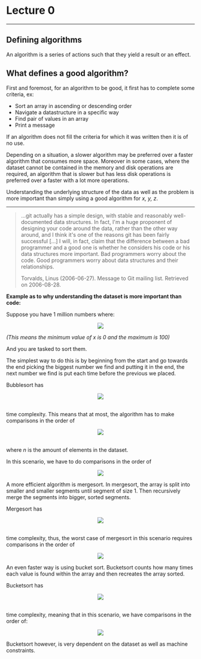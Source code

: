 # Lecture 0
  
  
___
  
## Defining algorithms
  
  
An algorithm is a series of actions such that they yield a result or an effect.
  
## What defines a good algorithm?
  
  
First and foremost, for an algorithm to be good, it first has to complete some criteria, ex:
  
* Sort an array in ascending or descending order
* Navigate a datastructure in a specific way
* Find pair of values in an array
* Print a message
  
If an algorithm does not fill the criteria for which it was written then it is of no use.
  
Depending on a situation, a slower algorithm may be preferred over a faster algorithm that consumes more space. Moreover in some cases, where the dataset cannot be contained in the memory and disk operations are required, an algorithm that is slower but has less disk operations is preferred over a faster with a lot more operations.
  
Understanding the underlying structure of the data as well as the problem is more important than simply using a good algorithm for _x, y, z_.
  
___
  
>…git actually has a simple design, with stable and reasonably well-documented data structures. In fact, I'm a huge proponent of designing your code around the data, rather than the other way around, and I think it's one of the reasons git has been fairly successful […] I will, in fact, claim that the difference between a bad programmer and a good one is whether he considers his code or his data structures more important. Bad programmers worry about the code. Good programmers worry about data structures and their relationships.
>
>Torvalds, Linus (2006-06-27). Message to Git mailing list. Retrieved on 2006-08-28.
  
  
  
__Example as to why understanding the dataset is more important than code:__
  
Suppose you have 1 million numbers where: <p align="center"><img src="https://latex.codecogs.com/gif.latex?x&#x5C;epsilon[0,100]"/></p>  
  
_(This means the minimum value of x is 0 and the maximum is 100)_
  
And you are tasked to sort them.
  
The simplest way to do this is by beginning from the start and go towards the end picking the biggest number we find and putting it in the end, the next number we find is put each time before the previous we placed.
  
Bubblesort has <p align="center"><img src="https://latex.codecogs.com/gif.latex?{O(n^2)}"/></p>  
 time complexity. This means that at most, the algorithm has to make comparisons in the order of <p align="center"><img src="https://latex.codecogs.com/gif.latex?{n^2}"/></p>  
 where _n_ is the amount of elements in the dataset.
  
In this scenario, we have to do comparisons in the order of <p align="center"><img src="https://latex.codecogs.com/gif.latex?1,000,000%20^%202%20=%201,000,000,000,000%20=%2010^{12}%20=%201%20trillion"/></p>  
  
  
A more efficient algorithm is mergesort. In mergesort, the array is split into smaller and smaller segments until segment of size 1. Then recursively merge the segments into bigger, sorted segments.
  
Mergesort has <p align="center"><img src="https://latex.codecogs.com/gif.latex?{O(n%20&#x5C;times%20log_2n)}"/></p>  
 time complexity, thus, the worst case of mergesort in this scenario requires comparisons in the order of  
<p align="center"><img src="https://latex.codecogs.com/gif.latex?{1,000,000%20&#x5C;times%20log_21,000,000%20=%2010^6*19.931569%20=%2010^7*2}%20=%20200%20million"/></p>  
  
  
An even faster way is using bucket sort. Bucketsort counts how many times each value is found within the array and then recreates the array sorted. 
  
Bucketsort has <p align="center"><img src="https://latex.codecogs.com/gif.latex?{O(n)}"/></p>  
 time complexity, meaning that in this scenario, we have comparisons in the order of: <p align="center"><img src="https://latex.codecogs.com/gif.latex?{1,000,000%20=%2010^6}=%201%20million"/></p>  
  
  
Bucketsort however, is very dependent on the dataset as well as machine constraints.
  
